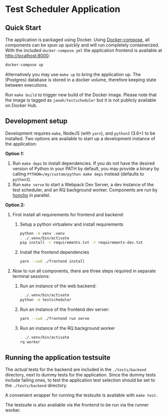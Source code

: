 # Test Scheduler Application

## Quick Start

The application is packaged using Docker. Using [Docker-compose](https://docs.docker.com/compose/install/), all components can be spun up quickly and will run completely containerized. With the included `docker-compose.yml` the application frontend is available at <http://localhost:8000>:

```bash
docker-compose up
```

Alternatively you may use `make up` to bring the application up. The (Postgres) database is stored in a docker volume, therefore keeping state between executions.

Run `make build` to trigger new build of the Docker image. Please note that the image is tagged as `janwh/testscheduler` but it is not publicly available on Docker Hub.

## Development setup

Development requires `make`, NodeJS (with `yarn`), and `python3` (3.6+) to be installed. Two options are available to start up a development instance of the application:

**Option 1:**

1. Run `make deps` to install dependencies. If you do not have the desired version of Python in your PATH by default, you may provide a binary by calling `PYTHON=/my/custom/python make deps` instead (defaults to `python3`).
1. Run `make serve` to start a Webpack Dev Server, a dev instance of the test scheduler, and an RQ background worker. Components are run by [honcho](https://honcho.readthedocs.io) in parallel.

**Option 2:**

1. First install all requirements for frontend and backend:

    1. Setup a python virtualenv and install requirements

        ```bash
        python -m venv .venv
        . ./.venv/bin/activate
        pip install -r requirements.txt -r requirements-dev.txt
        ```

    1. Install the frontend dependencies

        ```bash
        yarn --cwd ./frontend install
        ```

1. Now to run all components, there are three steps required in separate terminal sessions:

   1. Run an instance of the web backend:

       ```bash
       . ./.venv/bin/activate
       python -m testscheduler
       ```

   1. Run an instance of the frontend dev server:

       ```bash
       yarn --cwd ./frontend run serve
       ```

   1. Run an instance of the RQ background worker

       ```bash
       . ./.venv/bin/activate
       rq worker
       ```

## Running the application testsuite

The *actual* tests for the backend are included in the `./tests/backend` directory, next to dummy tests for the application. Since the dummy tests include failing ones, to test the application test selection should be set to the `./tests/backend` directory.

A convenient wrapper for running the testsuite is available with `make test`.

The testsuite is also available via the frontend to be run via the runner worker.
